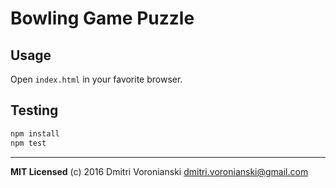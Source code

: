 # Bowling Game Puzzle

## Usage

Open `index.html` in your favorite browser.

## Testing

```bash
npm install
npm test
```

---

**MIT Licensed** (c) 2016 Dmitri Voronianski <dmitri.voronianski@gmail.com>
